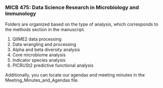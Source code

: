 ### MICB 475: Data Science Research in Microbiology and Immunology

Folders are organized based on the type of analysis, which corresponds to the methods section in the manuscript. 
1. QIIME2 data processing
2. Data wrangling and processing
3. Alpha and beta diversity analysis
4. Core microbiome analysis
5. Indicator species analysis
6. PICRUSt2 predictive functional analysis

Additionally, you can locate our agendas and meeting minutes in the Meeting_Minutes_and_Agendas file. 
